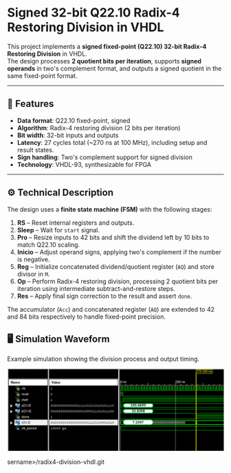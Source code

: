 # Signed 32-bit Q22.10 Radix-4 Restoring Division in VHDL

This project implements a **signed fixed-point (Q22.10) 32-bit Radix-4 Restoring Division** in VHDL.  
The design processes **2 quotient bits per iteration**, supports **signed operands** in two's complement format, and outputs a signed quotient in the same fixed-point format.

---

## 🚀 Features
- **Data format**: Q22.10 fixed-point, signed
- **Algorithm**: Radix-4 restoring division (2 bits per iteration)
- **Bit width**: 32-bit inputs and outputs
- **Latency**: 27 cycles total (~270 ns at 100 MHz), including setup and result states.
- **Sign handling**: Two's complement support for signed division
- **Technology**: VHDL-93, synthesizable for FPGA

---

## ⚙ Technical Description
The design uses a **finite state machine (FSM)** with the following stages:

1. **RS** – Reset internal registers and outputs.
2. **Sleep** – Wait for `start` signal.
3. **Pro** – Resize inputs to 42 bits and shift the dividend left by 10 bits to match Q22.10 scaling.
4. **Inicio** – Adjust operand signs, applying two's complement if the number is negative.
5. **Reg** – Initialize concatenated dividend/quotient register (`AQ`) and store divisor in `M`.
6. **Op** – Perform Radix-4 restoring division, processing 2 quotient bits per iteration using intermediate subtract-and-restore steps.
7. **Res** – Apply final sign correction to the result and assert `done`.

The accumulator (`Acc`) and concatenated register (`AQ`) are extended to 42 and 84 bits respectively to handle fixed-point precision.


## 🖥 Simulation Waveform
Example simulation showing the division process and output timing.

![Simulation waveform](img/rdiv_simwave.png)

sername>/radix4-division-vhdl.git
